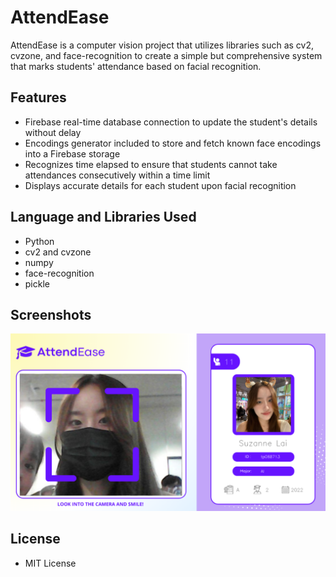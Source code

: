 # AttendEase
AttendEase is a computer vision project that utilizes libraries such as cv2, cvzone, and face-recognition to create a simple but comprehensive system that marks students' attendance based on facial recognition.

## Features
- Firebase real-time database connection to update the student's details without delay 
- Encodings generator included to store and fetch known face encodings into a Firebase storage
- Recognizes time elapsed to ensure that students cannot take attendances consecutively within a time limit
- Displays accurate details for each student upon facial recognition

## Language and Libraries Used
- Python
- cv2 and cvzone
- numpy
- face-recognition
- pickle

## Screenshots
![AttendEase UI](https://github.com/ohshuzanne/AttendEase/blob/main/Screenshots/AttendEase_UI.png?raw=true)

## License
- MIT License
